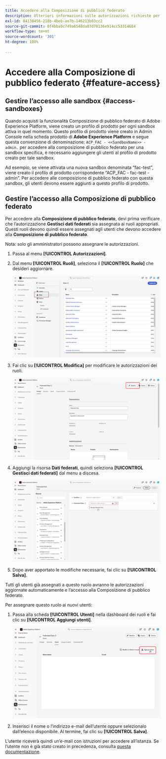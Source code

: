 ```yaml
---
title: Accedere alla Composizione di pubblico federato
description: Ulteriori informazioni sulle autorizzazioni richieste per la Composizione di pubblico federato
exl-id: 84138456-218b-4beb-ae7b-146213b03cc2
source-git-commit: 0f4bba9c749a6548da07d78136e914cc53314684
workflow-type: tm+mt
source-wordcount: '301'
ht-degree: 100%

---
```


# Accedere alla Composizione di pubblico federato {#feature-access}

## Gestire l’accesso alle sandbox {#access-sandboxes}

Quando acquisti la funzionalità Composizione di pubblico federato di Adobe Experience Platform, viene creato un profilo di prodotto per ogni sandbox attiva in quel momento. Questo profilo di prodotto viene creato in Admin Console nella scheda prodotto di **Adobe Experience Platform** e segue questa convenzione di denominazione: `ACP_FAC - <<SandboxName>> - admin.` per accedere alla composizione di pubblico federato per una sandbox specifica, è necessario aggiungere gli utenti al profilo di prodotto creato per tale sandbox.

Ad esempio, se viene attivata una nuova sandbox denominata “fac-test”, viene creato il profilo di prodotto corrispondente “ACP_FAC - fac-test - admin”. Per accedere alle composizione di pubblico federato con questa sandbox, gli utenti devono essere aggiunti a questo profilo di prodotto.

## Gestire l’accesso alla Composizione di pubblico federato

Per accedere alla **Composizione di pubblico federato**, devi prima verificare che l’autorizzazione **Gestisci dati federati** sia assegnata ai ruoli appropriati. Questi ruoli devono quindi essere assegnati agli utenti che devono accedere alla **Composizione di pubblico federato**.

Nota: solo gli amministratori possono assegnare le autorizzazioni.

1. Passa al menu **[!UICONTROL Autorizzazioni]**.

1. Dal menu **[!UICONTROL Ruoli]**, seleziona il **[!UICONTROL Ruolo]** che desideri aggiornare.

   ![](assets/access_fda_1.png)

1. Fai clic su **[!UICONTROL Modifica]** per modificare le autorizzazioni dei ruoli.

   ![](assets/access_fda_2.png)

1. Aggiungi la risorsa **Dati federati**, quindi seleziona **[!UICONTROL Gestisci dati federati]** dal menu a discesa.

   ![](assets/access_fda_3.png)

1. Dopo aver apportato le modifiche necessarie, fai clic su **[!UICONTROL Salva]**.

Tutti gli utenti già assegnati a questo ruolo avranno le autorizzazioni aggiornate automaticamente e l’accesso alla Composizione di pubblico federato.

Per assegnare questo ruolo ai nuovi utenti:

1. Passa alla scheda **[!UICONTROL Utenti]** nella dashboard dei ruoli e fai clic su **[!UICONTROL Aggiungi utenti]**.

   ![](assets/access_fda_4.png)

1. Inserisci il nome o l’indirizzo e-mail dell’utente oppure selezionalo dall’elenco disponibile. Al termine, fai clic su **[!UICONTROL Salva]**.

L’utente riceverà quindi un’e-mail con istruzioni per accedere all’istanza. Se l’utente non è già stato creato in precedenza, consulta [questa documentazione](https://experienceleague.adobe.com/it/docs/experience-platform/access-control/abac/permissions-ui/users).

